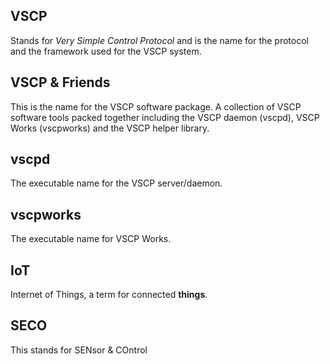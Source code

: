 ## VSCP
Stands for *Very Simple Control Protocol* and is the name for the protocol and the framework used for the VSCP system.

## VSCP & Friends
This is the name for the VSCP software package. A collection of VSCP software tools packed together including the VSCP daemon (vscpd), VSCP Works (vscpworks) and the VSCP helper library.

## vscpd
The executable name for the VSCP server/daemon.

## vscpworks
The executable name for VSCP Works.

## IoT
Internet of Things, a term for connected **things**. 

## SECO 
This stands for SENsor & COntrol 